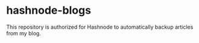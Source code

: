 # hashnode-blogs
This repository is authorized for Hashnode to automatically backup articles from my blog.
